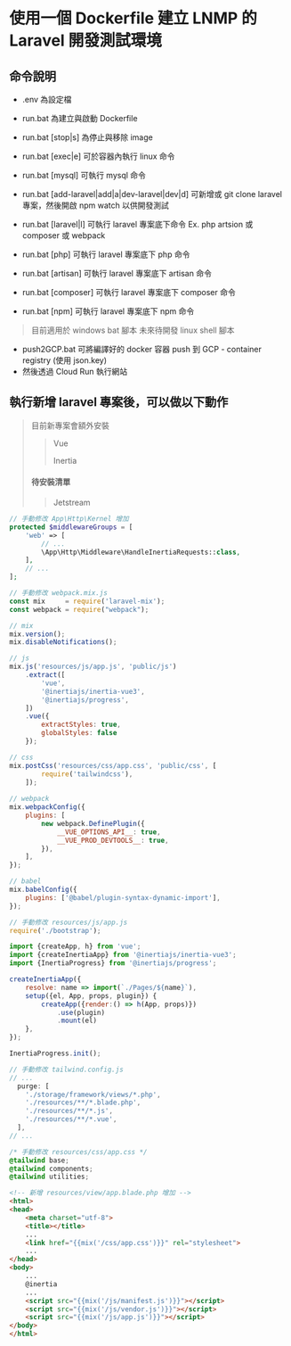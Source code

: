 # 使用一個 Dockerfile 建立 LNMP 的 Laravel 開發測試環境

## 命令說明 ##
* .env 為設定檔
* run.bat 為建立與啟動 Dockerfile
* run.bat [stop|s] 為停止與移除 image
* run.bat [exec|e] 可於容器內執行 linux 命令
* run.bat [mysql]  可執行 mysql 命令

* run.bat [add-laravel|add|a|dev-laravel|dev|d] 可新增或 git clone laravel 專案，然後開啟 npm watch 以供開發測試
* run.bat [laravel|l] 可執行 laravel 專案底下命令 Ex. php artsion 或 composer 或 webpack
* run.bat [php]       可執行 laravel 專案底下 php      命令
* run.bat [artisan]   可執行 laravel 專案底下 artisan  命令
* run.bat [composer]  可執行 laravel 專案底下 composer 命令
* run.bat [npm]       可執行 laravel 專案底下 npm      命令

>目前適用於 windows bat 腳本
>未來待開發 linux shell 腳本

* push2GCP.bat 可將編譯好的 docker 容器 push 到 GCP - container registry (使用 json.key)
* 然後透過 Cloud Run 執行網站

## 執行新增 laravel 專案後，可以做以下動作 ##
> 目前新專案會額外安裝 
>> Vue
>>
>> Inertia
>
> #### 待安裝清單 ####
>> Jetstream

```php
// 手動修改 App\Http\Kernel 增加
protected $middlewareGroups = [
	'web' => [
	    // ...
	    \App\Http\Middleware\HandleInertiaRequests::class,
	],
	// ...
];
```

```js
// 手動修改 webpack.mix.js
const mix     = require('laravel-mix');
const webpack = require("webpack");

// mix
mix.version();
mix.disableNotifications();

// js
mix.js('resources/js/app.js', 'public/js')
    .extract([
    	'vue',
    	'@inertiajs/inertia-vue3',
		'@inertiajs/progress',
    ])
    .vue({
        extractStyles: true,
        globalStyles: false
    });

// css
mix.postCss('resources/css/app.css', 'public/css', [
        require('tailwindcss'),
    ]);
    
// webpack
mix.webpackConfig({
    plugins: [
        new webpack.DefinePlugin({
            __VUE_OPTIONS_API__: true,
            __VUE_PROD_DEVTOOLS__: true,
        }),
    ],
});

// babel
mix.babelConfig({
    plugins: ['@babel/plugin-syntax-dynamic-import'],
});
```

```js
// 手動修改 resources/js/app.js
require('./bootstrap');

import {createApp, h} from 'vue';
import {createInertiaApp} from '@inertiajs/inertia-vue3';
import {InertiaProgress} from '@inertiajs/progress';

createInertiaApp({
  	resolve: name => import(`./Pages/${name}`),
  	setup({el, App, props, plugin}) {
    	createApp({render:() => h(App, props)})
      		.use(plugin)
      		.mount(el)
  	},
});

InertiaProgress.init();
```

```js
// 手動修改 tailwind.config.js
// ...
  purge: [
    './storage/framework/views/*.php',
    './resources/**/*.blade.php',
    './resources/**/*.js',
    './resources/**/*.vue',
  ],
// ...
```

```css
/* 手動修改 resources/css/app.css */
@tailwind base;
@tailwind components;
@tailwind utilities;
```

```html
<!-- 新增 resources/view/app.blade.php 增加 -->
<html>
<head>
	<meta charset="utf-8">
	<title></title>
	...
	<link href="{{mix('/css/app.css')}}" rel="stylesheet">
	...
</head>
<body>
	...
	@inertia
	...
	<script src="{{mix('/js/manifest.js')}}"></script>
	<script src="{{mix('/js/vendor.js')}}"></script>
	<script src="{{mix('/js/app.js')}}"></script>
</body>
</html>
```